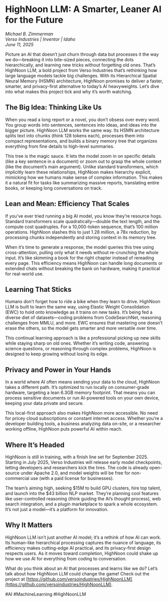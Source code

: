 # HighNoon LLM: A Smarter, Leaner AI for the Future

*Michael B. Zimmerman*  
*Verso Industries | Inventor | Idaho*  
*June 11, 2025*

Picture an AI that doesn’t just churn through data but processes it the way we do—breaking it into bite-sized pieces, connecting the dots hierarchically, and learning new tricks without forgetting old ones. That’s HighNoon LLM, a bold project from Verso Industries that’s rethinking how large language models tackle big challenges. With its Hierarchical Spatial Neural Memory (HSMN) architecture, HighNoon promises to deliver a faster, smarter, and privacy-first alternative to today’s AI heavyweights. Let’s dive into what makes this project tick and why it’s worth watching.

## The Big Idea: Thinking Like Us

When you read a long report or a novel, you don’t obsess over every word. You group words into sentences, sentences into ideas, and ideas into the bigger picture. HighNoon LLM works the same way. Its HSMN architecture splits text into chunks (think 128 tokens each), processes them into compact representations, and builds a binary memory tree that organizes everything from fine details to high-level summaries.

This tree is the magic sauce. It lets the model zoom in on specific details (like a key sentence in a document) or zoom out to grasp the whole context (like the document’s main argument). Unlike standard transformers, which implicitly learn these relationships, HighNoon makes hierarchy explicit, mimicking how we humans make sense of complex information. This makes it a natural fit for tasks like summarizing massive reports, translating entire books, or keeping long conversations on track.

## Lean and Mean: Efficiency That Scales

If you’ve ever tried running a big AI model, you know they’re resource hogs. Standard transformers scale quadratically—double the text length, and the compute cost quadruples. For a 10,000-token sequence, that’s 100 million operations. HighNoon slashes this to just 1.28 million, a 78x reduction, by processing chunks independently and storing context in its memory tree.

When it’s time to generate a response, the model queries this tree using cross-attention, pulling only what it needs without re-crunching the whole input. It’s like skimming a book for the right chapter instead of rereading every page. This efficiency means HighNoon can handle long documents or extended chats without breaking the bank on hardware, making it practical for real-world use.

## Learning That Sticks

Humans don’t forget how to ride a bike when they learn to drive. HighNoon LLM is built to learn the same way, using Elastic Weight Consolidation (EWC) to hold onto knowledge as it trains on new tasks. It’s being fed a diverse diet of datasets—coding problems from CodeSearchNet, reasoning challenges from MMLU, and more. EWC ensures that mastering one doesn’t erase the others, so the model gets smarter and more versatile over time.

This continual learning approach is like a professional picking up new skills while staying sharp on old ones. Whether it’s writing code, answering science questions, or reasoning through complex problems, HighNoon is designed to keep growing without losing its edge.

## Privacy and Power in Your Hands

In a world where AI often means sending your data to the cloud, HighNoon takes a different path. It’s optimized to run locally on consumer-grade hardware, targeting a lean 6.3GB memory footprint. That means you can process sensitive documents or run AI-powered tools on your own device, keeping your data private and secure.

This local-first approach also makes HighNoon more accessible. No need for pricey cloud subscriptions or constant internet access. Whether you’re a developer building tools, a business analyzing data on-site, or a researcher working offline, HighNoon puts powerful AI within reach.

## Where It’s Headed

HighNoon is still in training, with a finish line set for September 2025. Starting in July 2025, Verso Industries will release early model checkpoints, letting developers and researchers kick the tires. The code is already open-source under Apache 2.0, and model weights will be free for non-commercial use (with a paid license for businesses).

The team’s aiming high, seeking $15M to build GPU clusters, hire top talent, and launch into the $43 billion NLP market. They’re planning cool features like user-controlled reasoning (think guiding the AI’s thought process), web search integration, and a plugin marketplace to spark a whole ecosystem. It’s not just a model—it’s a platform for innovation.

## Why It Matters

HighNoon LLM isn’t just another AI model; it’s a rethink of how AI can work. Its human-like hierarchical processing captures the nuance of language, its efficiency makes cutting-edge AI practical, and its privacy-first design respects users. As it moves toward completion, HighNoon could shake up how we use AI for everything from coding to conversation.

What do you think about an AI that processes and learns like we do? Let’s talk about how HighNoon LLM could change the game! Check out the project at [https://github.com/versoindustries/HighNoonLLM](https://github.com/versoindustries/HighNoonLLM).

#AI #MachineLearning #HighNoonLLM